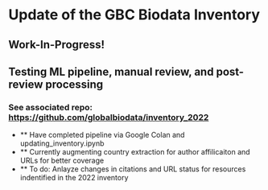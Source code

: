 # Update of the GBC Biodata Inventory

## Work-In-Progress!
## Testing ML pipeline, manual review, and post-review processing
### See associated repo: https://github.com/globalbiodata/inventory_2022

* ** Have completed pipeline via Google Colan and updating_inventory.ipynb
* ** Currently augmenting country extraction for author affilicaiton and URLs for better coverage
* ** To do: Anlayze changes in citations and URL status for resources indentified in the 2022 inventory
